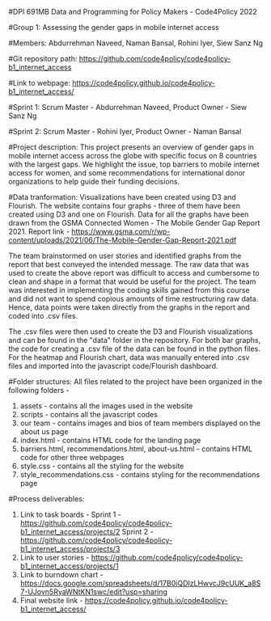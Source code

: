 #DPI 691MB Data and Programming for Policy Makers - Code4Policy 2022

#Group 1: Assessing the gender gaps in mobile internet access

#Members: Abdurrehman Naveed, Naman Bansal, Rohini Iyer, Siew Sanz Ng

#Git repository path: https://github.com/code4policy/code4policy-b1_internet_access

#Link to webpage: https://code4policy.github.io/code4policy-b1_internet_access/

#Sprint 1: Scrum Master - Abdurrehman Naveed, Product Owner - Siew Sanz Ng

#Sprint 2: Scrum Master - Rohini Iyer, Product Owner - Naman Bansal

#Project description: This project presents an overview of gender gaps in mobile internet access across the globe with specific focus on 8 countries with the largest gaps. We highlight the issue, top barriers to mobile internet access for women, and some recommendations for international donor organizations to help guide their funding decisions.  

#Data tranformation:
Visualizations have been created using D3 and Flourish. The website contains four graphs - three of them have been created using D3 and one on Flourish. Data for all the graphs have been drawn from the GSMA Connected Women - The Mobile Gender Gap Report 2021. Report link - https://www.gsma.com/r/wp-content/uploads/2021/06/The-Mobile-Gender-Gap-Report-2021.pdf

The team brainstormed on user stories and identified graphs from the report that best conveyed the intended message. The raw data that was used to create the above report was difficult to access and cumbersome to clean and shape in a format that would be useful for the project. The team was interested in implementing the coding skills gained from this course and did not want to spend copious amounts of time restructuring raw data. Hence, data points were taken directly from the graphs in the report and coded into .csv files. 

The .csv files were then used to create the D3 and Flourish visualizations and can be found in the "data" folder in the repository. For both bar graphs, the code for creating a .csv file of the data can be found in the python files. For the heatmap and Flourish chart, data was manually entered into .csv files and imported into the javascript code/Flourish dashboard. 

#Folder structures:
All files related to the project have been organized in the following folders -
1. assets - contains all the images used in the website
2. scripts - contains all the javascript codes
3. our team - contains images and bios of team members displayed on the about us page
4. index.html - contains HTML code for the landing page
5. barriers.html, recommendations.html, about-us.html - contains HTML code for other three webpages
6. style.css - contains all the styling for the website
7. style_recommendations.css - contains styling for the recommendations page

#Process deliverables:
1. Link to task boards - 
	Sprint 1 - https://github.com/code4policy/code4policy-b1_internet_access/projects/2
	Sprint 2 - https://github.com/code4policy/code4policy-b1_internet_access/projects/3
2. Link to user stories - https://github.com/code4policy/code4policy-b1_internet_access/projects/1
3. Link to burndown chart - https://docs.google.com/spreadsheets/d/17B0iQDIzLHwvcJ9cUUK_a8S7-UJovn5RyaWNtKN1swc/edit?usp=sharing
4. Final website link - https://code4policy.github.io/code4policy-b1_internet_access/



